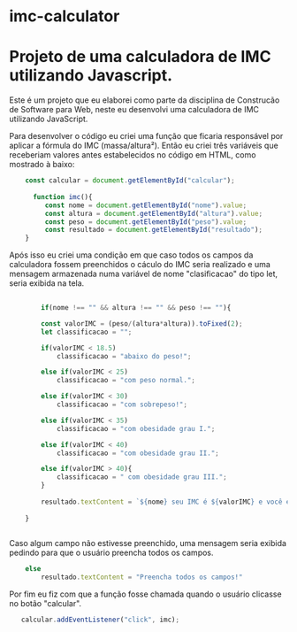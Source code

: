 # imc-calculator
<h1>Projeto de uma calculadora de IMC utilizando Javascript.</h1>

<div>
  <p> Este é um projeto que eu elaborei como parte da disciplina de Construcão de Software para Web, 
    neste eu desenvolvi uma calculadora de IMC utilizando JavaScript.</p>
<div/>
 
<div>
  <p> Para desenvolver o código eu criei uma função que ficaria responsável por aplicar a fórmula do IMC (massa/altura²). 
    Então eu criei três variáveis que receberiam valores antes estabelecidos no código em HTML, como mostrado à baixo:
    
~~~javascript
    const calcular = document.getElementById("calcular");
    
      function imc(){
         const nome = document.getElementById("nome").value;
         const altura = document.getElementById("altura").value;
         const peso = document.getElementById("peso").value;
         const resultado = document.getElementById("resultado");
    }
~~~
  </p>
<div/>
  
<div>
  <p> Após isso eu criei uma condição em que caso todos os campos da calculadora fossem preenchidos o cáculo do IMC seria realizado 
    e uma mensagem armazenada numa variável de nome "clasificacao" do tipo let, seria exibida na tela. 
    
~~~javascript
    
        if(nome !== "" && altura !== "" && peso !== ""){

        const valorIMC = (peso/(altura*altura)).toFixed(2);     
        let classificacao = "";

        if(valorIMC < 18.5)
            classificacao = "abaixo do peso!";

        else if(valorIMC < 25)
            classificacao = "com peso normal.";

        else if(valorIMC < 30)
            classificacao = "com sobrepeso!";

        else if(valorIMC < 35)
            classificacao = "com obesidade grau I.";

        else if(valorIMC < 40)
            classificacao = "com obesidade grau II.";

        else if(valorIMC > 40){
            classificacao = " com obesidade grau III."; 
        }
        
        resultado.textContent = `${nome} seu IMC é ${valorIMC} e você está ${classificacao}`;
        
    }
    
~~~
  </p>
<div/>
 
<div>
  <p> Caso algum campo não estivesse preenchido, uma mensagem seria exibida pedindo para que o usuário preencha todos os campos.
    
~~~javascript
    else
        resultado.textContent = "Preencha todos os campos!"
~~~
  </p>
<div/>
  
<div>
  <p> Por fim eu fiz com que a função fosse chamada quando o usuário clicasse no botão "calcular".
    
 ~~~javascript
    calcular.addEventListener("click", imc);
 ~~~
  </p>
<div/>
